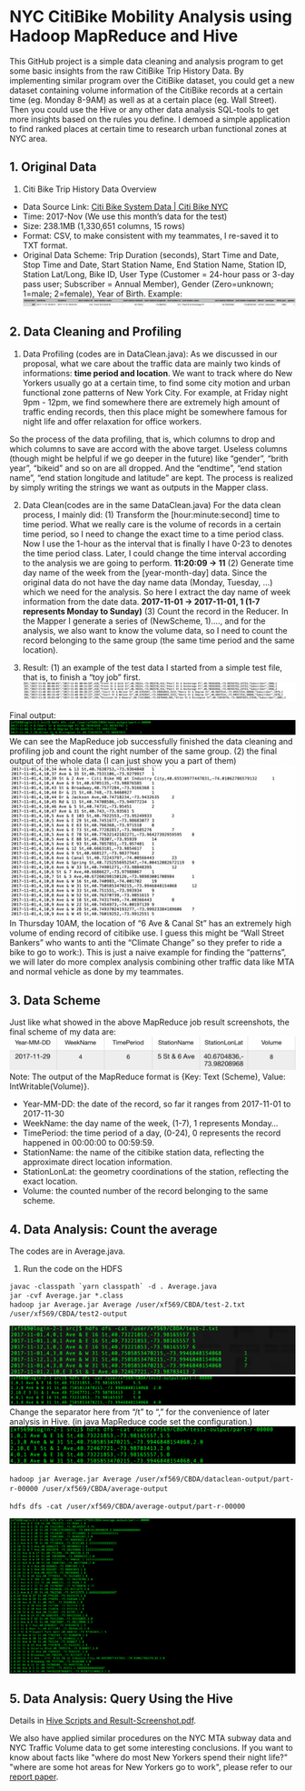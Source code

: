 # NYC CitiBike Mobility Analysis using Hadoop MapReduce and Hive
This GitHub project is a simple data cleaning and analysis program to get some basic insights from the raw CitiBike Trip History Data. By implementing similar program over the CitiBike dataset, you could get a new dataset containing volume information of the CitiBike records at a certain time (eg. Monday 8-9AM) as well as at a certain place (eg. Wall Street). Then you could use the Hive or any other data analysis SQL-tools to get more insights based on the rules you define. I demoed a simple application to find ranked places at certain time to research urban functional zones  at NYC area.

## 1. Original Data

1. Citi Bike Trip History Data Overview
- Data Source Link: [Citi Bike System Data | Citi Bike NYC](https://www.citibikenyc.com/system-data)
- Time: 2017-Nov (We use this month’s data for the test)
- Size: 238.1MB (1,330,651 columns, 15 rows)
- Format: CSV, to make consistent with my teammates, I re-saved it to TXT format.
- Original Data Scheme: Trip Duration (seconds), Start Time and Date, Stop Time and Date, Start Station Name, End Station Name, Station ID, Station Lat/Long, Bike ID, User Type (Customer = 24-hour pass or 3-day pass user; Subscriber = Annual Member), Gender (Zero=unknown; 1=male; 2=female), Year of Birth.
  Example:
  ![](https://github.com/rymaspic/CBDA/blob/master/imgs/1-1.png)

## 2. Data Cleaning and Profiling
1. Data Profiling (codes are in DataClean.java): 
  As we discussed in our proposal, what we care about the traffic data are mainly two kinds of informations: **time period and location**. We want to track where do New Yorkers usually go at a certain time, to find some city motion and urban functional zone patterns of New York City. For example, at Friday night 9pm - 12pm, we find somewhere there are extremely high amount of traffic ending records, then this place might be somewhere famous for night life and offer relaxation for office workers.

So the process of the data profiling, that is, which columns to drop and which columns to save are accord with the above target.  Useless columns (though might be helpful if we go deeper in the future) like “gender”, “brith year”, “bikeid” and so on are all dropped.  And the “endtime”, “end station name”, “end station longitude and latitude” are kept. The process is realized by simply writing the strings we want as outputs in the Mapper class.

2. Data Clean(codes are in the same DataClean.java)
  For the data clean process, I mainly did:
  (1) Transform the [hour:minute:second] time to time period. What we really care is the volume of records in a certain time period, so I need to change the exact time to a time period class. Now I use the 1-hour as the interval that is finally I have 0-23 to denotes the time period class. Later, I could change the time interval according to the analysis we are going to perform.
  **11:20:09 -> 11**
  (2) Generate time day name of the week from the [year-month-day] data. Since the original data do not have the day name data (Monday, Tuesday, …) which we need for the analysis. So here I extract the day name of week information from the date data.
  **2017-11-01 -> 2017-11-01, 1 (1-7 represents Monday to Sunday)**
  (3) Count the record in the Reducer.
  In the Mapper I generate a series of (NewScheme, 1)…., and for the analysis, we also want to know the volume data, so I need to count the record belonging to the same group (the same time period and the same location).

3. Result:
  (1) an example of the test data
  I started from a simple test file, that is, to finish a “toy job” first. 
  ![](https://github.com/rymaspic/CBDA/blob/master/imgs/3-1.png)

  Final output:
  ![](https://github.com/rymaspic/CBDA/blob/master/imgs/3-2.png)
  We can see the MapReduce job successfully finished the data cleaning and profiling job and count the right number of the same group.
  (2) the final output of the whole data (I can just show you a part of them)
  ![](https://github.com/rymaspic/CBDA/blob/master/imgs/3-3.png)
  In Thursday 10AM, the location of “6 Ave & Canal St” has an extremely high volume of ending record of citibike use. I guess this might be “Wall Street Bankers” who wants to anti the “Climate Change” so they prefer to ride a bike to go to work:). This is just a naive example for finding the “patterns”, we will later do more complex analysis combining other traffic data like MTA and normal vehicle as done by my teammates.

## 3. Data Scheme
Just like what showed in the above MapReduce job result screenshots, the final scheme of my data are:       
![](https://github.com/rymaspic/CBDA/blob/master/imgs/4-1.png)
Note: The output of the MapReduce format is {Key: Text (Scheme), Value: IntWritable(Volume)}. 

- Year-MM-DD: the date of the record, so far it ranges from 2017-11-01 to 2017-11-30
- WeekName: the day name of the week, (1-7), 1 represents Monday…
- TimePeriod: the time period of a day, (0-24), 0 represents the record happened in 00:00:00 to 00:59:59.
- StationName: the name of the citibike station data, reflecting the approximate direct location information.
- StationLonLat: the geometry coordinations of the station, reflecting the exact location.
- Volume: the counted number of the record belonging to the same scheme.


## 4. Data Analysis: Count the average
The codes are in Average.java.

1. Run the code on the HDFS
```
javac -classpath `yarn classpath` -d . Average.java
jar -cvf Average.jar *.class
hadoop jar Average.jar Average /user/xf569/CBDA/test-2.txt /user/xf569/CBDA/test2-output
```

![](https://github.com/rymaspic/CBDA/blob/master/imgs/4-2.png)
![](https://github.com/rymaspic/CBDA/blob/master/imgs/4-3.png)
Change the separator here from “/t” to “,” for the convenience of later analysis in Hive. (in java MapReduce code set the configuration.)
![](https://github.com/rymaspic/CBDA/blob/master/imgs/4-4.png)

`hadoop jar Average.jar Average /user/xf569/CBDA/dataclean-output/part-r-00000 /user/xf569/CBDA/average-output`

`hdfs dfs -cat /user/xf569/CBDA/average-output/part-r-00000`

![](https://github.com/rymaspic/CBDA/blob/master/imgs/4-5.png)


## 5. Data Analysis: Query Using the Hive
Details in [Hive Scripts and Result-Screenshot.pdf](https://github.com/rymaspic/CBDA/blob/master/src/Hive%20Scripts%20and%20Result-Screenshot.pdf).

We also have applied similar procedures on the NYC MTA subway data and NYC Traffic Volume data to get some interesting conclusions. If you want to know about facts like "where do most New Yorkers spend their night life?" "where are some hot areas for New Yorkers go to work", please refer to our [report paper](https://drive.google.com/file/d/1YKBwHI4x3gs3o6aNar0XH2W5DS7uxfiO/view?usp=sharing).






